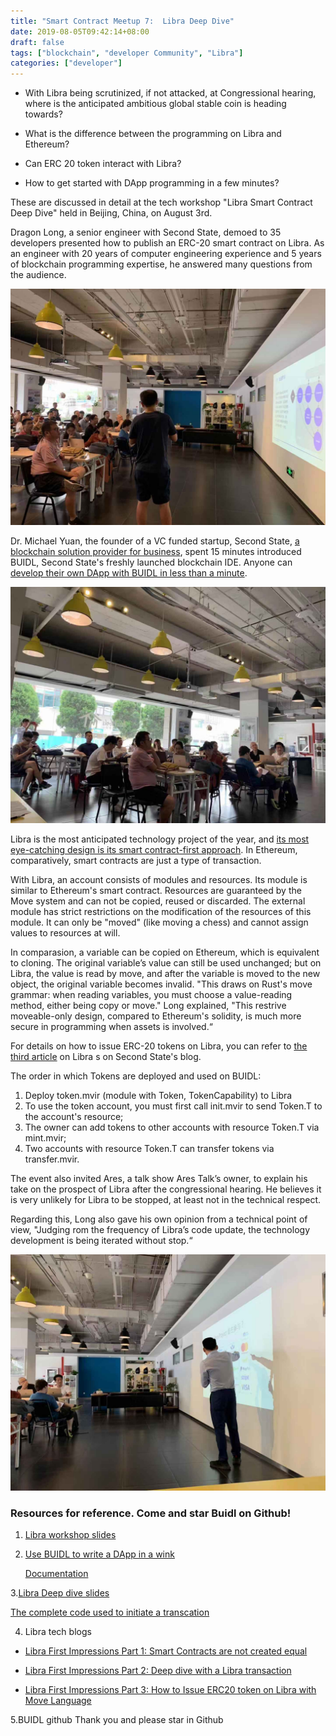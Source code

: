 ```yaml
---
title: "Smart Contract Meetup 7:  Libra Deep Dive"
date: 2019-08-05T09:42:14+08:00
draft: false
tags: ["blockchain", "developer Community", "Libra"]
categories: ["developer"]
---
```



* With Libra being scrutinized, if not attacked, at Congressional hearing, where is the anticipated ambitious global stable coin is heading towards?

* What is the difference between the programming on Libra and Ethereum?

* Can ERC 20 token interact with Libra?

* How to get started with DApp programming in a few minutes?

These are discussed in detail at the tech workshop "Libra Smart Contract Deep Dive" held in Beijing, China, on August 3rd.

Dragon Long, a senior engineer with Second State, demoed to 35 developers presented how to publish an ERC-20 smart contract on Libra. As an engineer with 20 years of computer engineering experience and 5 years of blockchain programming expertise, he answered many questions from the audience.

![](/images/20190805-libra-deep-dive-01.JPG)

Dr. Michael Yuan, the founder of a VC funded startup, Second State, [a blockchain solution provider for business](wwww.secondstate.io), spent 15 minutes introduced BUIDL, Second State's freshly launched blockchain IDE. Anyone can [develop their own DApp with BUIDL in less than a minute](https://buidl.secondstate.io/).

![](/images/20190805-libra-deep-dive-03.jpeg)

Libra is the most anticipated technology project of the year, and [its most eye-catching design is its smart contract-first approach](https://blog.secondstate.io/post/20190619-libra-first-impressions/). In Ethereum, comparatively, smart contracts are just a type of transaction.

With Libra, an account consists of modules and resources. Its module is similar to Ethereum's smart contract. Resources are guaranteed by the Move system and can not be copied, reused or discarded. The external module has strict restrictions on the modification of the resources of this module. It can only be "moved" (like moving a chess) and cannot assign values to resources at will.

In comparasion, a variable can be copied on Ethereum, which is equivalent to cloning. The original variable’s value can still be used unchanged; but on Libra, the value is read by move, and after the variable is moved to the new object, the original variable becomes invalid. "This draws on Rust's move grammar: when reading variables, you must choose a value-reading method, either being copy or move." Long explained, "This restrive moveable-only design, compared to Ethereum's solidity, is much more secure in programming when assets is involved.“

For details on how to issue ERC-20 tokens on Libra, you can refer to [the third article](https://blog.secondstate.io/post/20190719-how-to-issue-erc20-token-on-libra-with-move-language/) on Libra s on Second State's blog.


The order in which Tokens are deployed and used on BUIDL:

1. Deploy token.mvir (module with Token, TokenCapability) to Libra
2. To use the token account, you must first call init.mvir to send Token.T to the account's resource;
3. The owner can add tokens to other accounts with resource Token.T via mint.mvir;
4. Two accounts with resource Token.T can transfer tokens via transfer.mvir.

The event also invited Ares, a talk show Ares Talk’s owner, to explain his take on the prospect of Libra after the congressional hearing. He believes it is very unlikely for Libra to be stopped, at least not in the technical respect.

Regarding this, Long also gave his own opinion from a technical point of view, "Judging rom the frequency of Libra’s code update, the technology development is being iterated without stop.“

![](/images/20190805-libra-deep-dive-02.JPG)

### Resources for reference. Come and star Buidl on Github!

1. [Libra workshop slides](https://github.com/CyberMiles/education/blob/master/meetups/beijing/6-libra/Libra%20AresTalk.pdf)

2. [Use BUIDL to write a DApp in a wink](https://buidl.secondstate.io/)

   [Documentation](https://docs.secondstate.io/buidl-developer-tool/getting-started)

3.[Libra Deep dive slides](https://github.com/CyberMiles/education/blob/master/meetups/beijing/6-libra/Libra-dragon.pdf)

   [The complete code used to initiate a transcation](https://github.com/second-state/libra-research/tree/master/examples/ERC20Token)

4. Libra tech blogs

* [Libra First Impressions Part 1: Smart Contracts are not created equal](https://blog.secondstate.io/post/20190619-libra-first-impressions/)

* [Libra First Impressions Part 2: Deep dive with a Libra transaction](https://blog.secondstate.io/post/20190701-libra-first-impressions/)

* [Libra First Impressions Part 3: How to Issue ERC20 token on Libra with Move Language](https://blog.secondstate.io/post/20190719-how-to-issue-erc20-token-on-libra-with-move-language/)

5.BUIDL github Thank you and please star in Github
[](https://github.com/second-state/buidl)
